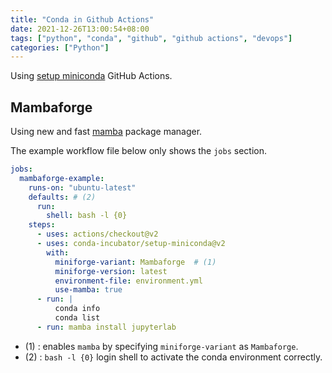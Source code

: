 ```yaml
---
title: "Conda in Github Actions"
date: 2021-12-26T13:00:54+08:00
tags: ["python", "conda", "github", "github actions", "devops"]
categories: ["Python"]
---
```


Using [setup miniconda](https://github.com/conda-incubator/setup-miniconda) GitHub Actions.

<!--more-->

## Mambaforge

Using new and fast [mamba](https://github.com/mamba-org/mamba) package manager.

The example workflow file below only shows the `jobs` section.

```yml
jobs:
  mambaforge-example:
    runs-on: "ubuntu-latest"
    defaults: # (2)
      run:
        shell: bash -l {0}
    steps:
      - uses: actions/checkout@v2
      - uses: conda-incubator/setup-miniconda@v2
        with:
          miniforge-variant: Mambaforge  # (1)
          miniforge-version: latest
          environment-file: environment.yml
          use-mamba: true
      - run: |
          conda info
          conda list
      - run: mamba install jupyterlab
```

- (1) : enables `mamba` by specifying `miniforge-variant` as `Mambaforge`.
- (2) : `bash -l {0}` login shell to activate the conda environment correctly.
